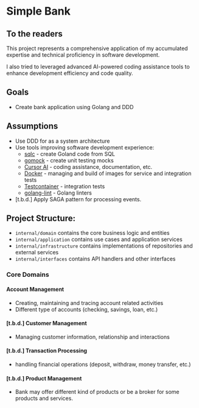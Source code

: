 # Simple Bank

## To the readers

This project represents a comprehensive application of my accumulated expertise and technical proficiency in software development.

I also tried to leveraged advanced AI-powered coding assistance tools to enhance development efficiency and code quality.


## Goals
- Create bank application using Golang and DDD

## Assumptions
- Use DDD for as a system architecture
- Use tools improving software development experience:
  - [sqlc](https://docs.sqlc.dev/en/latest/) - create Goland code from SQL
  - [gomock](https://github.com/uber-go/mock) - create unit testing mocks
  - [Cursor AI](https://www.cursor.com/) - coding assistance, documentation, etc. 
  - [Docker](https://docs.docker.com/) - managing and build of images for service and integration tests
  - [Testcontainer](https://testcontainers.com/) - integration tests
  - [golang-lint](https://golangci-lint.run/) - Golang linters
- [t.b.d.] Apply SAGA pattern for processing events.

## Project Structure:
- `internal/domain` contains the core business logic and entities
- `internal/application` contains use cases and application services
- `internal/infrastructure` contains implementations of repositories and external services
- `internal/interfaces` contains API handlers and other interfaces

### Core Domains 
#### Account Management
- Creating, maintaining and tracing account related activities
- Different type of accounts (checking, savings, loan, etc.)
#### [t.b.d.] Customer Management
- Managing customer information, relationship and interactions
#### [t.b.d.] Transaction Processing
- handling financial operations (deposit, withdraw, money transfer, etc.)
#### [t.b.d.] Product Management
- Bank may offer different kind of products or be a broker for some products and services.

